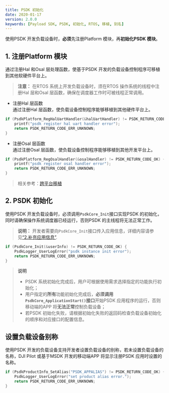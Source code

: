 ```yaml
---
title: PSDK 初始化
date: 2020-01-17
version: 2.0.0
keywords: [Payload SDK, PSDK, 初始化, RTOS, 移植, 别名]
---
```

使用PSDK 开发负载设备时，**必须**先注册Platform 模块，再**初始化PSDK 模块**。

## 1. 注册Platform 模块
通过注册Hal 和Osal 层处理函数，使基于PSDK 开发的负载设备控制程序可移植到其他软硬件平台上。

> **注意：** 在RTOS 系统上开发负载设备时，须在RTOS 操作系统的线程中注册Hal 层和Osal 层函数，确保在调度器工作时可被线程正常调用。

* 注册Hal 层函数     
通过注册Hal 层函数，使负载设备控制程序能够移植到其他硬件平台上。

```c
if (PsdkPlatform_RegHalUartHandler(&halUartHandler) != PSDK_RETURN_CODE_OK) {
    printf("psdk register hal uart handler error");
    return PSDK_RETURN_CODE_ERR_UNKNOWN;
}
```

* 注册Osal 层函数   
通过注册Osal 层函数，使负载设备控制程序能够移植到其他开发平台上。

```c
if (PsdkPlatform_RegOsalHandler(&osalHandler) != PSDK_RETURN_CODE_OK) {
    printf("psdk register osal handler error");
    return PSDK_RETURN_CODE_ERR_UNKNOWN;
}
```

> 相关参考：[跨平台移植](./transplant.html)

## 2. PSDK 初始化
使用PSDK 开发负载设备时，必须调用`PsdkCore_Init`接口实现PSDK 的初始化，同时请确保操作系统调度器已经运行，否则PSDK 的主线程将无法正常工作。   
>**说明：** 开发者需要向`PsdkCore_Init`接口传入应用信息，详细内容请参见[“2.补充应用信息”](../workflow/run-the-sample.html).

```c
if (PsdkCore_Init(&userInfo) != PSDK_RETURN_CODE_OK) {
    PsdkLogger_UserLogError("psdk instance init error");
    return PSDK_RETURN_CODE_ERR_UNKNOWN;
}
```

>**说明** 
> * PSDK 系统初始化完成后，用户可根据使用需求选择指定的功能执行初始化；
> * 用户指定的**所有**功能初始化完成后，<b>必须调用`PsdkCore_ApplicationStart()`接口</b>开始PSDK 应用程序的运行，否则移动端的APP 将<b>无法正常</b>控制负载设备；
> * 若PSDK 初始化失败，请根据初始化失败的返回码检查负载设备初始化的顺序和对应接口的配置信息。

## 设置负载设备别称
使用PSDK 开发的负载设备支持开发者设置负载设备的别称，若未设置负载设备的名称，DJI Pilot 或基于MSDK 开发的移动端APP 将显示注册PSDK 应用时设置的名称。

```c
if (PsdkProductInfo_SetAlias("PSDK_APPALIAS") != PSDK_RETURN_CODE_OK) {
    PsdkLogger_UserLogError("set product alias error.");
    return PSDK_RETURN_CODE_ERR_UNKNOWN;
}
```
